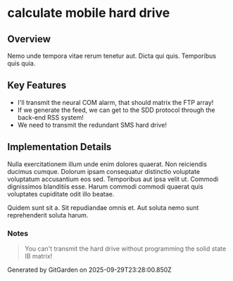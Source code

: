 # calculate mobile hard drive

## Overview
Nemo unde tempora vitae rerum tenetur aut. Dicta qui quis. Temporibus quis quia.

## Key Features
- I'll transmit the neural COM alarm, that should matrix the FTP array!
- If we generate the feed, we can get to the SDD protocol through the back-end RSS system!
- We need to transmit the redundant SMS hard drive!

## Implementation Details
Nulla exercitationem illum unde enim dolores quaerat. Non reiciendis ducimus cumque. Dolorum ipsam consequatur distinctio voluptate voluptatum accusantium eos sed. Temporibus aut ipsa velit ut. Commodi dignissimos blanditiis esse. Harum commodi commodi quaerat quis voluptates cupiditate odit illo beatae.
 Quidem sunt sit a. Sit repudiandae omnis et. Aut soluta nemo sunt reprehenderit soluta harum.

### Notes
> You can't transmit the hard drive without programming the solid state IB matrix!

Generated by GitGarden on 2025-09-29T23:28:00.850Z